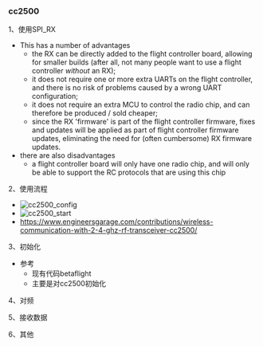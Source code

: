 ### cc2500

1、使用SPI_RX

- This has a number of advantages
  - the RX can be directly added to the flight controller board, allowing for smaller builds (after all, not many people want to use a flight controller *without* an RX);
  - it does not require one or more extra UARTs on the flight controller, and there is no risk of problems caused by a wrong UART configuration;
  - it does not require an extra MCU to control the radio chip, and can therefore be produced / sold cheaper;
  - since the RX 'firmware' is part of the flight controller firmware, fixes and updates will be applied as part of flight controller firmware updates, eliminating the need for (often cumbersome) RX firmware updates.
- there are also disadvantages
  - a flight controller board will only have one radio chip, and will only be able to support the RC protocols that are using this chip



2、使用流程

- ![cc2500_config](https://i.loli.net/2020/06/24/nKMGgHxzFPLrjIW.png)
- ![cc2500_start](https://i.loli.net/2020/06/24/NgEk1JsaBGqtLQw.png)
- https://www.engineersgarage.com/contributions/wireless-communication-with-2-4-ghz-rf-transceiver-cc2500/





3、初始化

- 参考
  - 现有代码betaflight
  - 主要是对cc2500初始化



4、对频





5、接收数据







6、其他

